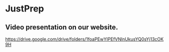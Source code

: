 # JustPrep


## Video presentation on our website.
https://drive.google.com/drive/folders/1foaPEwYIPEfVNlnUkusYQ0sYj13cOK9H
